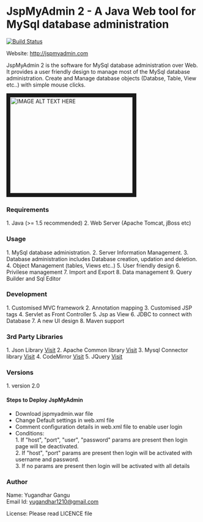 <h1>JspMyAdmin 2 - A Java Web tool for MySql database administration</h1>

[![Build Status](https://travis-ci.org/yugandhargangu/JspMyAdmin2.svg?branch=master)](https://travis-ci.org/yugandhargangu/JspMyAdmin2)

<p>Website: <a href="http://jspmyadmin.com">http://jspmyadmin.com</a></p>
<p>JspMyAdmin 2 is the software for MySql database administration over Web.
It provides a user friendly design to manage most of the MySql database administration.
Create and Manage database objects (Databse, Table, View etc..) with simple mouse clicks.
</p>

<a href="http://www.youtube.com/watch?feature=player_embedded&v=ABkQWtCwhTA" target="_blank"><img src="http://img.youtube.com/vi/ABkQWtCwhTA/0.jpg" alt="IMAGE ALT TEXT HERE" width="320" height="250" border="10" /></a>

<h3>Requirements</h3>
1. Java (>= 1.5 recommended)
2. Web Server (Apache Tomcat, jBoss etc)

<h3>Usage</h3>
1. MySql database administration.
2. Server Information Management.
3. Database administration includes Database creation, updation and deletion.
4. Object Management (tables, Views etc..)
5. User friendly design
6. Privilese management
7. Import and Export 
8. Data management
9. Query Builder and Sql Editor

<h3>Development</h3>
1. Customised MVC framework
2. Annotation mapping
3. Customised JSP tags
4. Servlet as Front Controller
5. Jsp as View
6. JDBC to connect with Database
7. A new UI design
8. Maven support

<h3>3rd Party Libraries</h3>
1. Json Library <a href="http://www.json.org">Visit</a>
2. Apache Common library <a href="https://commons.apache.org">Visit</a>
3. Mysql Connector library <a href="https://dev.mysql.com/downloads/connector/j/">Visit</a>
4. CodeMirror <a href="https://codemirror.net">Visit</a>
5. JQuery <a href="https://jquery.com/">Visit</a>

<h3>Versions</h3>
1. version 2.0
<h4>Steps to Deploy JspMyAdmin</h4>
<ul>
<li>Download jspmyadmin.war file</li>
<li>Change Default settings in web.xml file</li>
<li>Comment configuration details in web.xml file to enable user login</li>
<li>Conditions:<br>
1. If "host", "port", "user", "password" params are present then login page will be deactivated.<br>
2. If "host", "port" params are present then login will be activated with username and password.<br>
3. If no params are present then login will be activated with all details 
</li>
</ul>

<h3>Author</h3>
Name: Yugandhar Gangu<br>
Email Id: <a href="mailto:yugandhar1210@gmail.com">yugandhar1210@gmail.com</a><br>


License: Please read LICENCE file

<script>
  (function(i,s,o,g,r,a,m){i['GoogleAnalyticsObject']=r;i[r]=i[r]||function(){
  (i[r].q=i[r].q||[]).push(arguments)},i[r].l=1*new Date();a=s.createElement(o),
  m=s.getElementsByTagName(o)[0];a.async=1;a.src=g;m.parentNode.insertBefore(a,m)
  })(window,document,'script','https://www.google-analytics.com/analytics.js','ga');

  ga('create', 'UA-83644127-1', 'auto');
  ga('send', 'pageview');

</script>
